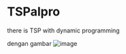 # TSPalpro
there is TSP with dynamic programming

dengan gambar
![image](https://github.com/princeofverry/TSPalpro/assets/114798834/cefcf10b-2a2e-4ebb-b8eb-490f43cee8b8)
